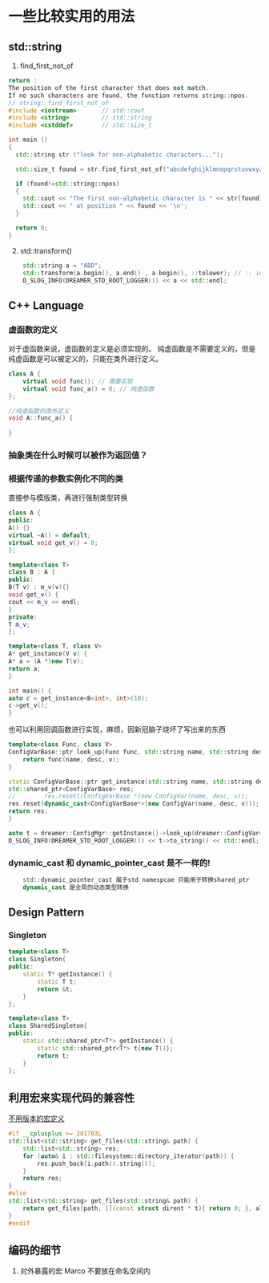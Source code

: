 # 一些比较实用的用法


## std::string
1. find_first_not_of  
```c++
return :
The position of the first character that does not match.
If no such characters are found, the function returns string::npos.
// string::find_first_not_of
#include <iostream>       // std::cout
#include <string>         // std::string
#include <cstddef>        // std::size_t

int main ()
{
  std::string str ("look for non-alphabetic characters...");

  std::size_t found = str.find_first_not_of("abcdefghijklmnopqrstuvwxyz ");

  if (found!=std::string::npos)
  {
    std::cout << "The first non-alphabetic character is " << str[found];
    std::cout << " at position " << found << '\n';
  }

  return 0;
}
```
2. std::transform()
```c++
    std::string a = "ABD";
    std::transform(a.begin(), a.end() , a.begin(), ::tolower); // :: indicate global space
    D_SLOG_INFO(DREAMER_STD_ROOT_LOGGER()) << a << std::endl;
```

## C++ Language

### 虚函数的定义
对于虚函数来说，虚函数的定义是必须实现的。 纯虚函数是不需要定义的，但是纯虚函数是可以被定义的，只能在类外进行定义。
```c++
class A {
    virtual void func(); // 需要实现
    virtual void func_a() = 0; // 纯虚函数
};

//纯虚函数的类外定义
void A::func_a() {
    
}
```

### 抽象类在什么时候可以被作为返回值？

### 根据传递的参数实例化不同的类
直接参与模版类，再进行强制类型转换
```c++
class A {
public:
A() {}
virtual ~A() = default;
virtual void get_v() = 0;
};

template<class T>
class B : A {
public:
B(T v) : m_v(v){}
void get_v() {
cout << m_v << endl;
}
private:
T m_v;
};

template<class T, class V>
A* get_instance(V v) {
A* a = (A *)new T(v);
return a;
}

int main() {
auto c = get_instance<B<int>, int>(10);
c->get_v();
}
```
也可以利用回调函数进行实现，麻烦，因新冠脑子烧坏了写出来的东西
```c++
template<class Func, class V>
ConfigVarBase::ptr look_up(Func func, std::string name, std::string desc, V v) {
    return func(name, desc, v);
}

static ConfigVarBase::ptr get_instance(std::string name, std::string desc, V v) {
std::shared_ptr<ConfigVarBase> res;
//        res.reset((ConfigVarBase *)new ConfigVar(name, desc, v));
res.reset(dynamic_cast<ConfigVarBase*>(new ConfigVar(name, desc, v)));
return res;
}

auto t = dreamer::ConfigMgr::getInstance()->look_up(dreamer::ConfigVar<int>::get_instance, "port", "port", 80);
D_SLOG_INFO(DREAMER_STD_ROOT_LOGGER()) << t->to_string() << std::endl;
```


### dynamic_cast 和 dynamic_pointer_cast 是不一样的!
```c++
    std::dynamic_pointer_cast 属于std namespcae 只能用于转换shared_ptr
    dynamic_cast 是全局的动态类型转换
```

## Design Pattern

### Singleton
```c++
template<class T>
class Singleton{
public:
    static T* getInstance() {
        static T t;
        return &t;
    }
};

template<class T>
class SharedSingleton{
public:
    static std::shared_ptr<T*> getInstance() {
        static std::shared_ptr<T*> t{new T()};
        return t;
    }
};
```
## 利用宏来实现代码的兼容性
[不用版本的宏定义](https://blog.csdn.net/guoqx/article/details/121043769)
```c++
#if __cplusplus >= 201703L
std::list<std::string> get_files(std::string& path) {
    std::list<std::string> res;
    for (auto& i : std::filesystem::directory_iterator(path)) {
		res.push_back(i.path().string());
	}
    return res;
}
#else
std::list<std::string> get_files(std::string& path) {
    return get_files(path, [](const struct dirent * t){ return 0; }, alphasort);
}
#endif
```

## 编码的细节
1. 对外暴露的宏 Marco 不要放在命名空间内